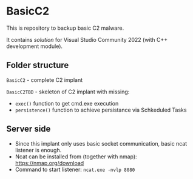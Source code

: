 # BasicC2
This is repository to backup basic C2 malware.

It contains *solution* for Visual Studio Community 2022 (with C++ development module).

## Folder structure
`BasicC2` - complete C2 implant

`BasicC2TBD` - skeleton of C2 implant with missing:
  - `exec()` function to get cmd.exe execution
  - `persistence()` function to achieve persistance via Schkeduled Tasks

## Server side
- Since this implant only uses basic socket communication, basic ncat listener is enough.
- Ncat can be installed from (together with nmap): https://nmap.org/download
- Command to start listener: `ncat.exe -nvlp 8080`
